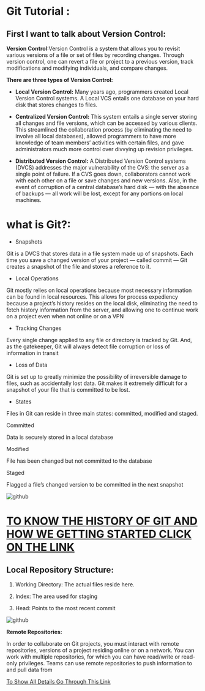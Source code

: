 # Git Tutorial :
## First I want to talk about Version Control:

 __Version Control__:Version Control is a system that allows you to revisit various versions of a file or set of files by recording changes. Through version control, one can revert a file or project to a previous version, track modifications and modifying individuals, and compare changes.
 
 __There are three types of Version Control:__
 
 * __Local Version Control:__
Many years ago, programmers created Local Version Control systems. A Local VCS entails one database on your hard disk that stores changes to files.

* __Centralized Version Control:__
 This system entails a single server storing all changes and file versions, which can be accessed by various clients. This streamlined the collaboration process (by eliminating the need to involve all local databases), allowed programmers to have more knowledge of team members’ activities with certain files, and gave administrators much more control over divvying up revision privileges.
 
 * __Distributed Version Control:__
A Distributed Version Control systems (DVCS) addresses the major vulnerability of the CVS: the server as a single point of failure. If a CVS goes down, collaborators cannot work with each other on a file or save changes and new versions. Also, in the event of corruption of a central database’s hard disk — with the absence of backups — all work will be lost, except for any portions on local machines.

# what is Git?:

* Snapshots

Git is a DVCS that stores data in a file system made up of snapshots. Each time you save a changed version of your project — called commit — Git creates a snapshot of the file and stores a reference to it.

* Local Operations

Git mostly relies on local operations because most necessary information can be found in local resources. This allows for process expediency because a project’s history resides on the local disk, eliminating the need to fetch history information from the server, and allowing one to continue work on a project even when not online or on a VPN

* Tracking Changes

Every single change applied to any file or directory is tracked by Git. And, as the gatekeeper, Git will always detect file corruption or loss of information in transit

* Loss of Data

Git is set up to greatly minimize the possibility of irreversible damage to files, such as accidentally lost data. Git makes it extremely difficult for a snapshot of your file that is committed to be lost.

* States

Files in Git can reside in three main states: committed, modified and staged.

Committed

Data is securely stored in a local database

Modified

File has been changed but not committed to the database


Staged

Flagged a file’s changed version to be committed in the next snapshot

![github](https://blog.udemy.com/wp-content/uploads/2015/08/image066.png)


# [TO KNOW THE HISTORY OF GIT AND HOW WE GETTING STARTED CLICK ON THE LINK ](https://blog.udemy.com/git-tutorial-a-comprehensive-guide/#3) 

## Local Repository Structure:

 1. Working Directory: The actual files reside here.
 
 1. Index: The area used for staging
 
 1. Head: Points to the most recent commit
 
 ![github](https://blog.udemy.com/wp-content/uploads/2015/08/image036.png)
 
  __Remote Repositories:__
 
 In order to collaborate on Git projects, you must interact with remote repositories, versions of a project residing online or on a network. You can work with multiple repositories, for which you can have read/write or read-only privileges. Teams can use remote repositories to push information to and pull data from
 
 
 [To Show All Details Go Through This Link ](https://blog.udemy.com/git-tutorial-a-comprehensive-guide/#3)
